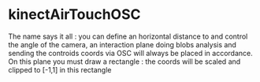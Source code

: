 # kinectAirTouchOSC

The name says it all : you can define an horizontal distance to and control the angle of the camera, 
an interaction plane doing blobs analysis and sending the controids coords via OSC will always be 
placed in accordance. On this plane you must draw a rectangle : the coords will be scaled and 
clipped to [-1,1] in this rectangle
